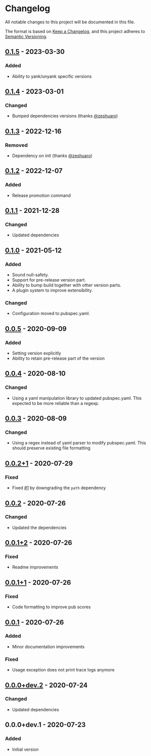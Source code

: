 # Changelog
All notable changes to this project will be documented in this file.

The format is based on [Keep a Changelog](https://keepachangelog.com/en/1.0.0/),
and this project adheres to [Semantic Versioning](https://semver.org/spec/v2.0.0.html).

## [0.1.5] - 2023-03-30
### Added
- Ability to yank/unyank specific versions

## [0.1.4] - 2023-03-01
### Changed
- Bumped dependencies versions (thanks [@zeshuaro](https://github.com/zeshuaro))

## [0.1.3] - 2022-12-16
### Removed
- Dependency on intl (thanks [@zeshuaro](https://github.com/zeshuaro))

## [0.1.2] - 2022-12-07
### Added
- Release promotion command

## [0.1.1] - 2021-12-28
### Changed
- Updated dependencies

## [0.1.0] - 2021-05-12
### Added
- Sound null-safety.
- Support for pre-release version part.
- Ability to bump build together with other version parts.
- A plugin system to improve extensibility.

### Changed
- Configuration moved to pubspec.yaml.

## [0.0.5] - 2020-09-09
### Added
- Setting version explicitly
- Ability to retain pre-release part of the version

## [0.0.4] - 2020-08-10
### Changed
- Using a yaml manipulation library to updated pubspec.yaml. This expected to be more reliable than a regexp.

## [0.0.3] - 2020-08-09
### Changed
- Using a regex instead of yaml parser to modify pubspec.yaml. This should preserve existing file formatting

## [0.0.2+1] - 2020-07-29
### Fixed
- Fixed [\#1](https://github.com/f3ath/cider/issues/1) by downgrading the `path` dependency

## [0.0.2] - 2020-07-26
### Changed
- Updated the dependencies

## [0.0.1+2] - 2020-07-26
### Fixed
- Readme improvements

## [0.0.1+1] - 2020-07-26
### Fixed
- Code formatting to improve pub scores

## [0.0.1] - 2020-07-26
### Added
- Minor documentation improvements

### Fixed
- Usage exception does not print trace logs anymore

## [0.0.0+dev.2] - 2020-07-24
### Changed
- Updated dependencies

## 0.0.0+dev.1 - 2020-07-23
### Added
- Initial version

[0.1.5]: https://github.com/f3ath/cider/compare/0.1.4...0.1.5
[0.1.4]: https://github.com/f3ath/cider/compare/0.1.3...0.1.4
[0.1.3]: https://github.com/f3ath/cider/compare/0.1.2...0.1.3
[0.1.2]: https://github.com/f3ath/cider/compare/0.1.1...0.1.2
[0.1.1]: https://github.com/f3ath/cider/compare/0.1.0...0.1.1
[0.1.0]: https://github.com/f3ath/cider/compare/0.0.5...0.1.0
[0.0.5]: https://github.com/f3ath/cider/compare/0.0.4...0.0.5
[0.0.4]: https://github.com/f3ath/cider/compare/0.0.3...0.0.4
[0.0.3]: https://github.com/f3ath/cider/compare/0.0.2+1...0.0.3
[0.0.2+1]: https://github.com/f3ath/cider/compare/0.0.2...0.0.2+1
[0.0.2]: https://github.com/f3ath/cider/compare/0.0.1+2...0.0.2
[0.0.1+2]: https://github.com/f3ath/cider/compare/0.0.1+1...0.0.1+2
[0.0.1+1]: https://github.com/f3ath/cider/compare/0.0.1...0.0.1+1
[0.0.1]: https://github.com/f3ath/cider/compare/0.0.0+dev.2...0.0.1
[0.0.0+dev.2]: https://github.com/f3ath/cider/compare/0.0.0+dev.1...0.0.0+dev.2